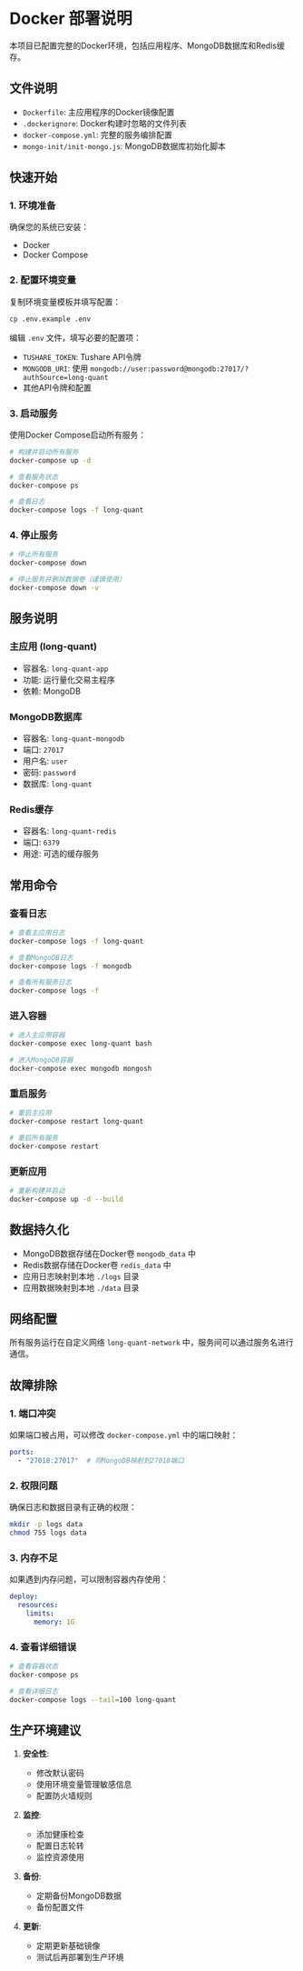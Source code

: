 # Docker 部署说明

本项目已配置完整的Docker环境，包括应用程序、MongoDB数据库和Redis缓存。

## 文件说明

- `Dockerfile`: 主应用程序的Docker镜像配置
- `.dockerignore`: Docker构建时忽略的文件列表
- `docker-compose.yml`: 完整的服务编排配置
- `mongo-init/init-mongo.js`: MongoDB数据库初始化脚本

## 快速开始

### 1. 环境准备

确保您的系统已安装：
- Docker
- Docker Compose

### 2. 配置环境变量

复制环境变量模板并填写配置：
```bash
cp .env.example .env
```

编辑 `.env` 文件，填写必要的配置项：
- `TUSHARE_TOKEN`: Tushare API令牌
- `MONGODB_URI`: 使用 `mongodb://user:password@mongodb:27017/?authSource=long-quant`
- 其他API令牌和配置

### 3. 启动服务

使用Docker Compose启动所有服务：
```bash
# 构建并启动所有服务
docker-compose up -d

# 查看服务状态
docker-compose ps

# 查看日志
docker-compose logs -f long-quant
```

### 4. 停止服务

```bash
# 停止所有服务
docker-compose down

# 停止服务并删除数据卷（谨慎使用）
docker-compose down -v
```

## 服务说明

### 主应用 (long-quant)
- 容器名: `long-quant-app`
- 功能: 运行量化交易主程序
- 依赖: MongoDB

### MongoDB数据库
- 容器名: `long-quant-mongodb`
- 端口: `27017`
- 用户名: `user`
- 密码: `password`
- 数据库: `long-quant`

### Redis缓存
- 容器名: `long-quant-redis`
- 端口: `6379`
- 用途: 可选的缓存服务

## 常用命令

### 查看日志
```bash
# 查看主应用日志
docker-compose logs -f long-quant

# 查看MongoDB日志
docker-compose logs -f mongodb

# 查看所有服务日志
docker-compose logs -f
```

### 进入容器
```bash
# 进入主应用容器
docker-compose exec long-quant bash

# 进入MongoDB容器
docker-compose exec mongodb mongosh
```

### 重启服务
```bash
# 重启主应用
docker-compose restart long-quant

# 重启所有服务
docker-compose restart
```

### 更新应用
```bash
# 重新构建并启动
docker-compose up -d --build
```

## 数据持久化

- MongoDB数据存储在Docker卷 `mongodb_data` 中
- Redis数据存储在Docker卷 `redis_data` 中
- 应用日志映射到本地 `./logs` 目录
- 应用数据映射到本地 `./data` 目录

## 网络配置

所有服务运行在自定义网络 `long-quant-network` 中，服务间可以通过服务名进行通信。

## 故障排除

### 1. 端口冲突
如果端口被占用，可以修改 `docker-compose.yml` 中的端口映射：
```yaml
ports:
  - "27018:27017"  # 将MongoDB映射到27018端口
```

### 2. 权限问题
确保日志和数据目录有正确的权限：
```bash
mkdir -p logs data
chmod 755 logs data
```

### 3. 内存不足
如果遇到内存问题，可以限制容器内存使用：
```yaml
deploy:
  resources:
    limits:
      memory: 1G
```

### 4. 查看详细错误
```bash
# 查看容器状态
docker-compose ps

# 查看详细日志
docker-compose logs --tail=100 long-quant
```

## 生产环境建议

1. **安全性**:
   - 修改默认密码
   - 使用环境变量管理敏感信息
   - 配置防火墙规则

2. **监控**:
   - 添加健康检查
   - 配置日志轮转
   - 监控资源使用

3. **备份**:
   - 定期备份MongoDB数据
   - 备份配置文件

4. **更新**:
   - 定期更新基础镜像
   - 测试后再部署到生产环境
